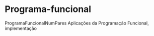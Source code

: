 # Programa-funcional
ProgramaFuncionalNumPares
 Aplicações da Programação Funcional, implementação

